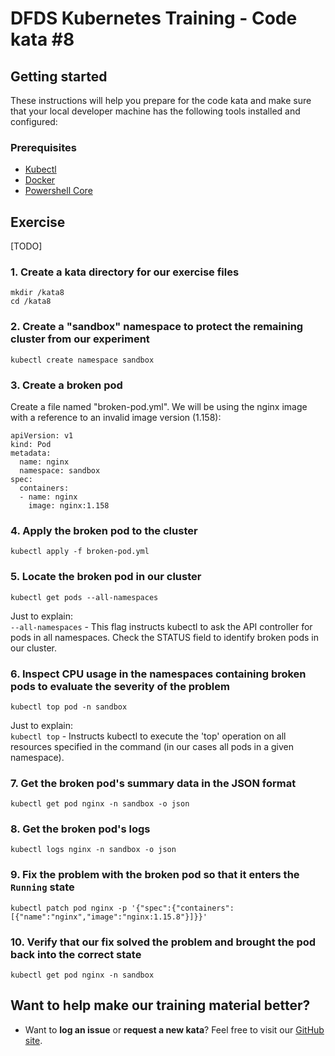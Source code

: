 DFDS Kubernetes Training - Code kata #8
======================================

## Getting started

These instructions will help you prepare for the code kata and make sure that your local developer machine has the following tools installed and configured:

### Prerequisites

* [Kubectl](https://kubernetes.io/docs/tasks/tools/install-kubectl/)
* [Docker](https://www.docker.com/products/docker-desktop)
* [Powershell Core](https://docs.microsoft.com/en-us/powershell/scripting/install/installing-powershell?view=powershell-6)

## Exercise

[TODO]

### 1. Create a kata directory for our exercise files
`mkdir /kata8`<br/>
`cd /kata8`

### 2. Create a "sandbox" namespace to protect the remaining cluster from our experiment
`kubectl create namespace sandbox`

### 3. Create a broken pod
Create a file named "broken-pod.yml". We will be using the nginx image with a reference to an invalid image version (1.158):

```
apiVersion: v1
kind: Pod
metadata:
  name: nginx
  namespace: sandbox
spec:
  containers:
  - name: nginx
    image: nginx:1.158
```

### 4. Apply the broken pod to the cluster
`kubectl apply -f broken-pod.yml`

### 5. Locate the broken pod in our cluster
`kubectl get pods --all-namespaces`

Just to explain: <br/>
`--all-namespaces` - This flag instructs kubectl to ask the API controller for pods in all namespaces. Check the STATUS field to identify broken pods in our cluster.

### 6. Inspect CPU usage in the namespaces containing broken pods to evaluate the severity of the problem
`kubectl top pod -n sandbox`

Just to explain: <br/>
`kubectl top` - Instructs kubectl to execute the 'top' operation on all resources specified in the command (in our cases all pods in a given namespace).

### 7. Get the broken pod's summary data in the JSON format 
`kubectl get pod nginx -n sandbox -o json`

### 8. Get the broken pod's logs
`kubectl logs nginx -n sandbox -o json`

### 9. Fix the problem with the broken pod so that it enters the `Running` state
`kubectl patch pod nginx -p '{"spec":{"containers":[{"name":"nginx","image":"nginx:1.15.8"}]}}'`

### 10. Verify that our fix solved the problem and brought the pod back into the correct state
`kubectl get pod nginx -n sandbox`

## Want to help make our training material better?

 * Want to **log an issue** or **request a new kata**? Feel free to visit our [GitHub site](https://github.com/dfds/roadmap/issues).
 